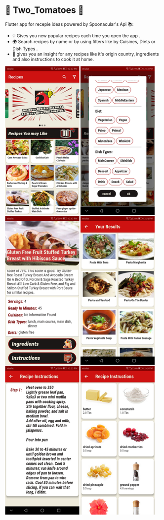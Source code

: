 # :tomato: Two_Tomatoes :tomato:
 Flutter app for recepie ideas powered by Spoonacular's Api :books::
 - :bulb: Gives you new popular recipes each time you open the app .
 - :earth_africa: Search recipes by name or by using filters like by Cuisines, Diets or Dish Types .
 -  :spaghetti: gives you an insight for any recipes like it's origin country, ingredients and also instructions to cook it at home. 
  
 <img src="./screenshots/1.jpg" width="240" height="480">   <img src="./screenshots/2.jpg" width="240" height="480">   <img src="./screenshots/3.jpg" width="240" height="480">  <img src="./screenshots/4.jpg" width="240" height="480">   <img src="./screenshots/5.jpg" width="240" height="480">   <img src="./screenshots/6.jpg" width="240" height="480"> 
